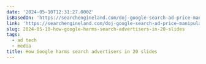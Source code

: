 ```yaml
---
date: '2024-05-10T12:31:27.000Z'
isBasedOn: 'https://searchengineland.com/doj-google-search-ad-price-manipulation-440207'
link: 'https://searchengineland.com/doj-google-search-ad-price-manipulation-440207'
slug: 2024-05-10-how-google-harms-search-advertisers-in-20-slides
tags:
  - ad tech
  - media
title: How Google harms search advertisers in 20 slides
---
```


